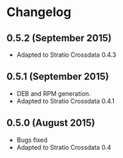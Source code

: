 # Changelog

## 0.5.2 (September 2015)

* Adapted to Stratio Crossdata 0.4.3

## 0.5.1 (September 2015)

* DEB and RPM generation.
* Adapted to Stratio Crossdata 0.4.1


## 0.5.0 (August 2015)

* Bugs fixed
* Adapted to Stratio Crossdata 0.4



